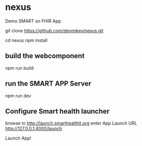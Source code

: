 # nexus
Demo SMART on FHIR App

git clone https://github.com/devmikey/nexus.git

cd nexus
npm install

## build the webcomponent
npm run build

## run the SMART APP Server

npm run dev

## Configure Smart health launcher

browse to http://launch.smarthealthit.org
enter App Launch URL http://127.0.0.1:4000/launch

Launch App!

